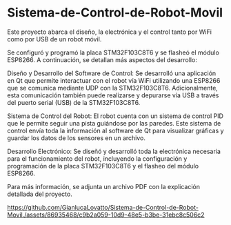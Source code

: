 # Sistema-de-Control-de-Robot-Movil
Este proyecto abarca el diseño, la electrónica y el control tanto por WiFi como por USB de un robot móvil.

Se configuró y programó la placa STM32F103C8T6 y se flasheó el módulo ESP8266. A continuación, se detallan más aspectos del desarrollo:

Diseño y Desarrollo del Software de Control: Se desarrolló una aplicación en Qt que permite interactuar con el robot vía WiFi utilizando una ESP8266 que se comunica mediante UDP con la STM32F103C8T6. Adicionalmente, esta comunicación también puede realizarse y depurarse vía USB a través del puerto serial (USB) de la STM32F103C8T6.

Sistema de Control del Robot: El robot cuenta con un sistema de control PID que le permite seguir una pista guiándose por las paredes. Este sistema de control envía toda la información al software de Qt para visualizar gráficas y guardar los datos de los sensores en un archivo.

Desarrollo Electrónico: Se diseñó y desarrolló toda la electrónica necesaria para el funcionamiento del robot, incluyendo la configuración y programación de la placa STM32F103C8T6 y el flasheo del módulo ESP8266.

Para más información, se adjunta un archivo PDF con la explicación detallada del proyecto.


https://github.com/GianlucaLovatto/Sistema-de-Control-de-Robot-Movil./assets/86935468/c9b2a059-10d9-48e5-b3be-31ebc8c506c2

